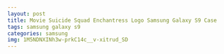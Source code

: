 ```yaml
---
layout: post
title: Movie Suicide Squad Enchantress Logo Samsung Galaxy S9 Case
tags: samsung galaxy s9
categories: samsung
img: 1M5NDNXINh3w-prkC14c__v-xitrud_SD
---
```

